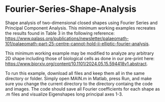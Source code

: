 # Fourier-Series-Shape-Analysis
Shape analysis of two-dimensional closed shapes using Fourier Series and Principal Component Analysis. This minimum working examples recreates the results found in Table 3 in the following reference: https://www.palass.org/publications/newsletter/palaeomath-101/palaeomath-part-25-centre-cannot-hold-ii-elliptic-fourier-analysis. 

This minimum working example may be modified to analyze any arbitrary 2D shape including those of biological cells as done in our pre-print here: https://www.biorxiv.org/content/10.1101/2024.05.15.594418v1.abstract.

To run this example, download all files and keep them all in the same directory or folder. Simply open MAIN.m in Matlab, press Run, and make sure you change the current directory to the directory containg the code and images. The code should save all Fourier coefficients for each shape as .m files and visualize Eigenshapes long principal axes 1-3. 
